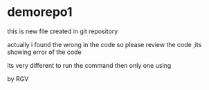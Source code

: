 # demorepo1
this is new file  created in git repository

actually i found the wrong in the code so please review the code ,its showing error of the code

its very different to run the command then only one using

by RGV
